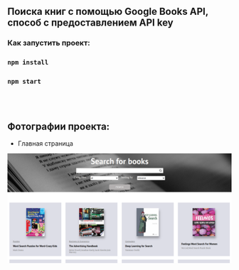 ## Поиска книг с помощью Google Books API, способ с предоставлением API key
### Как запустить проект:
### `npm install`
### `npm start`

<br></br>


## Фотографии проекта:

* Главная страница

![ссылка на мой канал](https://raw.githubusercontent.com/Albogachiev/task-for-Interview/main/public/images/%D0%B3%D0%BB%D0%B0%D0%B2%D0%BD%D1%8B%D0%B9%20%D1%8D%D0%BA%D1%80%D0%B0%D0%BD.png) <br> </br>
